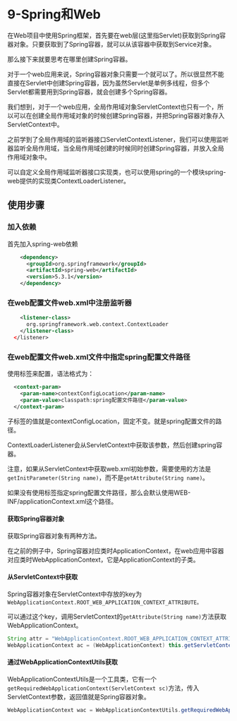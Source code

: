 # 9-Spring和Web

在Web项目中使用Spring框架，首先要在web层(这里指Servlet)获取到Spring容器对象。只要获取到了Spring容器，就可以从该容器中获取到Service对象。

那么接下来就要思考在哪里创建Spring容器。

对于一个web应用来说，Spring容器对象只需要一个就可以了。所以很显然不能直接在Servlet中创建Spring容器，因为虽然Servlet是单例多线程，但多个Servlet都需要用到Spring容器，就会创建多个Spring容器。

我们想到，对于一个web应用，全局作用域对象ServletContext也只有一个，所以可以在创建全局作用域对象的时候创建Spring容器，并把Spring容器对象存入ServletContext中。

之前学到了全局作用域的监听器接口ServletContextListener，我们可以使用监听器监听全局作用域，当全局作用域创建的时候同时创建Spring容器，并放入全局作用域对象中。

可以自定义全局作用域监听器接口实现类，也可以使用spring的一个模块spring-web提供的实现类ContextLoaderListener。



## 使用步骤

### 加入依赖

首先加入spring-web依赖

```xml
    <dependency>
      <groupId>org.springframework</groupId>
      <artifactId>spring-web</artifactId>
      <version>5.3.1</version>
    </dependency>
```

### 在web配置文件web.xml中注册监听器

```xml
    <listener-class>
      org.springframework.web.context.ContextLoader
    </listener-class>
  </listener>
```



### 在web配置文件web.xml文件中指定spring配置文件路径

使用<context-param>标签来配置，语法格式为：

```xml
  <context-param>
    <param-name>contextConfigLocation</param-name>
    <param-value>classpath:spring配置文件路径</param-value>
  </context-param>
```

子标签<param-name>的值就是contextConfigLocation，固定不变。<param-value>就是spring配置文件的路径。

ContextLoaderListener会从ServletContext中获取该参数，然后创建spring容器。

注意，如果从ServletContext中获取web.xml初始参数，需要使用的方法是`getInitParameter(String name)`，而不是`getAttribute(String name)`。



如果没有使用<context-param>标签指定spring配置文件路径，那么会默认使用WEB-INF/applicationContext.xml这个路径。



#### 获取Spring容器对象

获取Spring容器对象有两种方法。

在之前的例子中，Spring容器对应类时ApplicationContext，在web应用中容器对应类时WebApplicationContext，它是ApplicationContext的子类。



#### 从ServletContext中获取

Spring容器对象在ServletContext中存放的key为`WebApplicationContext.ROOT_WEB_APPLICATION_CONTEXT_ATTRIBUTE。`

可以通过这个key，调用ServletContext的`getAttribute(String name)`方法获取WebApplicationContext。

```java
String attr = "WebApplicationContext.ROOT_WEB_APPLICATION_CONTEXT_ATTRIBUTE";
WebApplicationContext ac = (WebApplicationContext) this.getServletContext().getAttribute(attr);
```



#### 通过WebApplicationContextUtils获取

WebApplicationContextUtils是一个工具类，它有一个`getRequiredWebApplicationContext(ServletContext sc)`方法，传入ServletContext参数，返回值就是Spring容器对象。

```java
WebApplicationContext wac = WebApplicationContextUtils.getRequiredWebApplicationContext(sc);
```





